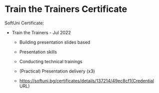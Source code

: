 # Train the Trainers Certificate
SoftUni Certificate:
- Train the Trainers - Jul 2022
    - Building presentation slides based
    - Presentation skills
    - Conducting technical trainings
    - (Practical) Presentation delivery (x3)

    - https://softuni.bg/certificates/details/137214/49ec8cf1(Credential URL)

